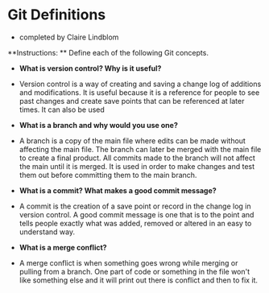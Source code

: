 # Git Definitions
* completed by Claire Lindblom

**Instructions: ** Define each of the following Git concepts.

* **What is version control?  Why is it useful?**
* Version control is a way of creating and saving a change log of additions and modifications. It is useful because it is a reference for people to see past changes and create save points that can be referenced at later times. It can also be used
* **What is a branch and why would you use one?**
* A branch is a copy of the main file where edits can be made without affecting the main file. The branch can later be merged with the main file to create a final product. All commits made to the branch will not affect the main until it is merged. It is used in order to make changes and test them out before committing them to the main branch.

* **What is a commit? What makes a good commit message?**
* A commit is the creation of a save point or record in the change log in version control. A good commit message is one that is to the point and tells people exactly what was added, removed or altered in an easy to understand way.

* **What is a merge conflict?**
* A merge conflict is when something goes wrong while merging or pulling from a branch. One part of code or something in the file won't like something else and it will print out there is conflict and then to fix it.
